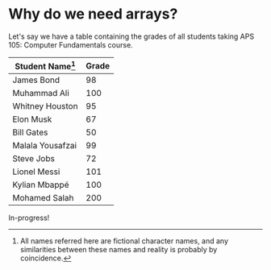 # Why do we need arrays?

Let's say we have a table containing the grades of all students taking APS 105: Computer Fundamentals course.

| Student Name[^1]   |    Grade    |
| -------------- | ----------- |
| James Bond     |     98      |
| Muhammad Ali   |     100     |
| Whitney Houston|     95      |
| Elon Musk      |     67      |
| Bill Gates     |     50      |
|Malala Yousafzai|     99      |
| Steve Jobs     |     72      |
| Lionel Messi   |     101     |
| Kylian Mbappé  |     100     |
| Mohamed Salah  |     200     |


[^1]: All names referred here are fictional character names, and any similarities between these names and reality is probably by coincidence.

In-progress!
